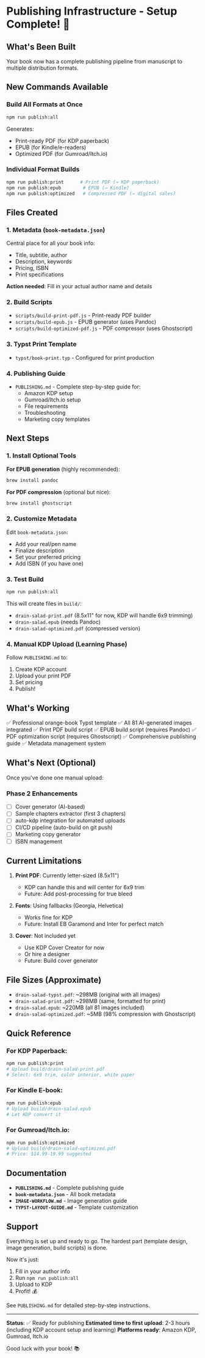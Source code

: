# Publishing Infrastructure - Setup Complete! 🚀

## What's Been Built

Your book now has a complete publishing pipeline from manuscript to multiple distribution formats.

## New Commands Available

### Build All Formats at Once
```bash
npm run publish:all
```
Generates:
- Print-ready PDF (for KDP paperback)
- EPUB (for Kindle/e-readers)
- Optimized PDF (for Gumroad/Itch.io)

### Individual Format Builds
```bash
npm run publish:print      # Print PDF (→ KDP paperback)
npm run publish:epub        # EPUB (→ Kindle)
npm run publish:optimized   # Compressed PDF (→ digital sales)
```

## Files Created

### 1. Metadata (`book-metadata.json`)
Central place for all your book info:
- Title, subtitle, author
- Description, keywords
- Pricing, ISBN
- Print specifications

**Action needed**: Fill in your actual author name and details

### 2. Build Scripts
- `scripts/build-print-pdf.js` - Print-ready PDF builder
- `scripts/build-epub.js` - EPUB generator (uses Pandoc)
- `scripts/build-optimized-pdf.js` - PDF compressor (uses Ghostscript)

### 3. Typst Print Template
- `typst/book-print.typ` - Configured for print production

### 4. Publishing Guide
- `PUBLISHING.md` - Complete step-by-step guide for:
  - Amazon KDP setup
  - Gumroad/Itch.io setup
  - File requirements
  - Troubleshooting
  - Marketing copy templates

## Next Steps

### 1. Install Optional Tools

**For EPUB generation** (highly recommended):
```bash
brew install pandoc
```

**For PDF compression** (optional but nice):
```bash
brew install ghostscript
```

### 2. Customize Metadata
Edit `book-metadata.json`:
- Add your real/pen name
- Finalize description
- Set your preferred pricing
- Add ISBN (if you have one)

### 3. Test Build
```bash
npm run publish:all
```

This will create files in `build/`:
- `drain-salad-print.pdf` (8.5x11" for now, KDP will handle 6x9 trimming)
- `drain-salad.epub` (needs Pandoc)
- `drain-salad-optimized.pdf` (compressed version)

### 4. Manual KDP Upload (Learning Phase)
Follow `PUBLISHING.md` to:
1. Create KDP account
2. Upload your print PDF
3. Set pricing
4. Publish!

## What's Working

✅ Professional orange-book Typst template
✅ All 81 AI-generated images integrated
✅ Print PDF build script
✅ EPUB build script (requires Pandoc)
✅ PDF optimization script (requires Ghostscript)
✅ Comprehensive publishing guide
✅ Metadata management system

## What's Next (Optional)

Once you've done one manual upload:

### Phase 2 Enhancements
- [ ] Cover generator (AI-based)
- [ ] Sample chapters extractor (first 3 chapters)
- [ ] auto-kdp integration for automated uploads
- [ ] CI/CD pipeline (auto-build on git push)
- [ ] Marketing copy generator
- [ ] ISBN management

## Current Limitations

1. **Print PDF**: Currently letter-sized (8.5x11")
   - KDP can handle this and will center for 6x9 trim
   - Future: Add post-processing for true bleed

2. **Fonts**: Using fallbacks (Georgia, Helvetica)
   - Works fine for KDP
   - Future: Install EB Garamond and Inter for perfect match

3. **Cover**: Not included yet
   - Use KDP Cover Creator for now
   - Or hire a designer
   - Future: Build cover generator

## File Sizes (Approximate)

- `drain-salad-typst.pdf`: ~298MB (original with all images)
- `drain-salad-print.pdf`: ~298MB (same, formatted for print)
- `drain-salad.epub`: ~220MB (all 81 images included)
- `drain-salad-optimized.pdf`: ~5MB (98% compression with Ghostscript)

## Quick Reference

### For KDP Paperback:
```bash
npm run publish:print
# Upload build/drain-salad-print.pdf
# Select: 6x9 trim, color interior, white paper
```

### For Kindle E-book:
```bash
npm run publish:epub
# Upload build/drain-salad.epub
# Let KDP convert it
```

### For Gumroad/Itch.io:
```bash
npm run publish:optimized
# Upload build/drain-salad-optimized.pdf
# Price: $14.99-19.99 suggested
```

## Documentation

- **`PUBLISHING.md`** - Complete publishing guide
- **`book-metadata.json`** - All book metadata
- **`IMAGE-WORKFLOW.md`** - Image generation guide
- **`TYPST-LAYOUT-GUIDE.md`** - Template customization

## Support

Everything is set up and ready to go. The hardest part (template design, image generation, build scripts) is done.

Now it's just:
1. Fill in your author info
2. Run `npm run publish:all`
3. Upload to KDP
4. Profit! 💰

See `PUBLISHING.md` for detailed step-by-step instructions.

---

**Status**: ✅ Ready for publishing
**Estimated time to first upload**: 2-3 hours (including KDP account setup and learning)
**Platforms ready**: Amazon KDP, Gumroad, Itch.io

Good luck with your book! 📚
